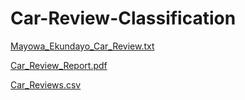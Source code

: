 # Car-Review-Classification

[Mayowa_Ekundayo_Car_Review.txt](https://github.com/Mayowa1012/Car-Review-Classification/files/9565507/Mayowa_Ekundayo_Car_Review.txt)

[Car_Review_Report.pdf](https://github.com/Mayowa1012/Car-Review-Classification/files/9565531/Car_Review_Report.pdf)

[Car_Reviews.csv](https://github.com/Mayowa1012/Car-Review-Classification/files/9565532/Car_Reviews.csv)

